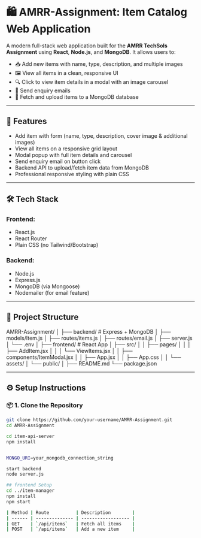# 🛍️ AMRR-Assignment: Item Catalog Web Application

A modern full-stack web application built for the **AMRR TechSols Assignment** using **React**, **Node.js**, and **MongoDB**. It allows users to:

- 📥 Add new items with name, type, description, and multiple images
- 🖼️ View all items in a clean, responsive UI
- 🔍 Click to view item details in a modal with an image carousel
- 📧 Send enquiry emails
- 💾 Fetch and upload items to a MongoDB database

---

## 🚀 Features

- Add item with form (name, type, description, cover image & additional images)
- View all items on a responsive grid layout
- Modal popup with full item details and carousel
- Send enquiry email on button click
- Backend API to upload/fetch item data from MongoDB
- Professional responsive styling with plain CSS

---

## 🛠️ Tech Stack

### Frontend:
- React.js
- React Router
- Plain CSS (no Tailwind/Bootstrap)

### Backend:
- Node.js
- Express.js
- MongoDB (via Mongoose)
- Nodemailer (for email feature)

---

## 📁 Project Structure

AMRR-Assignment/
│
├── backend/ # Express + MongoDB
│ ├── models/Item.js
│ ├── routes/items.js
│ ├── routes/email.js
│ ├── server.js
│ └── .env
│
├── frontend/ # React App
│ ├── src/
│ │ ├── pages/
│ │ │ ├── AddItem.jsx
│ │ │ └── ViewItems.jsx
│ │ ├── components/ItemModal.jsx
│ │ ├── App.jsx
│ │ ├── App.css
│ │ └── assets/
│ └── public/
│
├── README.md
└── package.json


---

## ⚙️ Setup Instructions

### 📦 1. Clone the Repository

```bash
git clone https://github.com/your-username/AMRR-Assignment.git
cd AMRR-Assignment

cd item-api-server
npm install


MONGO_URI=your_mongodb_connection_string

start backend
node server.js

## frontend Setup
cd ../item-manager
npm install
npm start

| Method | Route          | Description        |
| ------ | -------------- | ------------------ |
| GET    | `/api/items`   | Fetch all items    |
| POST   | `/api/items`   | Add a new item     |



